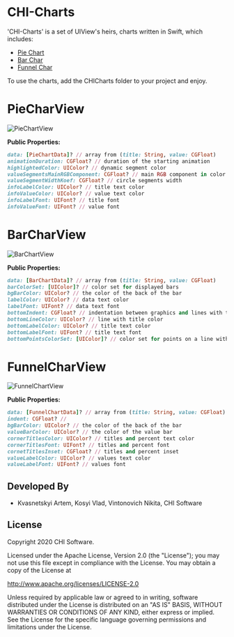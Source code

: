 # CHI-Charts

'CHI-Charts' is a set of UIView's heirs, charts written in Swift, which includes:
* [Pie Chart](#piechartview)
* [Bar Char](#barcharview)
* [Funnel Char](#funnelcharview)

To use the charts, add the CHICharts folder to your project and enjoy.

# PieCharView
![PieChartView](https://user-images.githubusercontent.com/67891065/87921849-ce5dc600-ca83-11ea-85b1-d3647445f9e0.gif)

**Public Properties:**
```Ruby
data: [PieChartData]? // array from (title: String, value: CGFloat)
animationDuration: CGFloat? // duration of the starting animation 
highlightedColor: UIColor? // dynamic segment color
valueSegmentsMainRGBComponent: CGFloat? // main RGB component in color of first segment in circle
valueSegmentWidthKoef: CGFloat? // circle segments width
infoLabelColor: UIColor? // title text color
infoValueColor: UIColor? // value text color
infoLabelFont: UIFont? // title font
infoValueFont: UIFont? // value font
```

# BarCharView
![BarChartView](https://user-images.githubusercontent.com/67891065/87921835-c9007b80-ca83-11ea-8822-0853ee374b37.gif)

**Public Properties:**
```Ruby
data: [BarChartData]? // array from (title: String, value: CGFloat)
barColorSet: [UIColor]? // color set for displayed bars
bgBarColor: UIColor? // the color of the back of the bar
labelColor: UIColor? // data text color
labelFont: UIFont? // data text font
bottomIndent: CGFloat? // indentation between graphics and lines with title
bottomLineColor: UIColor? // line with title color
bottomLabelColor: UIColor? // title text color
bottomLabelFont: UIFont? // title text font
bottomPointsColorSet: [UIColor]? // color set for points on a line with tiles
```

# FunnelCharView
![FunnelChartView](https://user-images.githubusercontent.com/67891065/87921853-cef65c80-ca83-11ea-9be0-a0000efb2545.gif)

**Public Properties:**
```Ruby
data: [FunnelChartData]? // array from (title: String, value: CGFloat)
indent: CGFloat? //
bgBarColor: UIColor? // the color of the back of the bar
valueBarColor: UIColor? // the color of the value bar
cornerTitlesColor: UIColor? // titles and percent text color
cornerTitlesFont: UIFont? // titles and percent font
cornetTitlesInset: CGFloat? // titles and percent inset
valueLabelColor: UIColor? // values text color
valueLabelFont: UIFont? // values font
```

Developed By
------------

* Kvasnetskyi Artem, Kosyi Vlad, Vintonovich Nikita, CHI Software

License
--------

Copyright 2020 CHI Software.

Licensed under the Apache License, Version 2.0 (the "License");
you may not use this file except in compliance with the License.
You may obtain a copy of the License at

http://www.apache.org/licenses/LICENSE-2.0

Unless required by applicable law or agreed to in writing, software
distributed under the License is distributed on an "AS IS" BASIS,
WITHOUT WARRANTIES OR CONDITIONS OF ANY KIND, either express or implied.
See the License for the specific language governing permissions and
limitations under the License.
